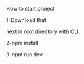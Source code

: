 How to start project

1-Download that

next in root directory with CLI 

2-npm install

3-npm run dev